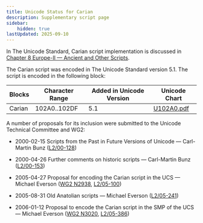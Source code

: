 ```yaml
---
title: Unicode Status for Carian
description: Supplementary script page
sidebar:
    hidden: true
lastUpdated: 2025-09-10
---
```


In The Unicode Standard, Carian script implementation is discussed in [Chapter 8 Europe-II — Ancient and Other Scripts](https://www.unicode.org/versions/latest/core-spec/chapter-8/#G26509).

[comment]: # (end of intro)

[comment]: # (start of blocks)

The Carian script was encoded in The Unicode Standard version 5.1. The script is encoded in the following block:

| Blocks  |  Character Range  |  Added in Unicode Version  |  Unicode Chart  |
| ------- | ----------------- | -------------------------- | --------------- |
| Carian  |  102A0..102DF  |  5.1  |  [U102A0.pdf](http://www.unicode.org/charts/PDF/U102A0.pdf)  |

[comment]: # (end of blocks)

[comment]: # (start of chars)



[comment]: # (end of chars)

[comment]: # (start of rest)

A number of proposals for its inclusion were submitted to the Unicode Technical Committee and WG2:

- 2000-02-15 Scripts from the Past in Future Versions of Unicode — Carl-Martin Bunz                 ([L2/00-128](http://www.unicode.org/cgi-bin/GetMatchingDocs.pl?L2/00-128))

- 2000-04-26 Further comments on historic scripts — Carl-Martin Bunz ([L2/00-153](http://www.unicode.org/cgi-bin/GetMatchingDocs.pl?L2/00-153))

- 2005-04-27 Proposal for encoding the Carian script in the UCS — Michael Everson ([WG2 N2938](https://www.unicode.org/wg2/docs/n2938.pdf), [L2/05-100](http://www.unicode.org/cgi-bin/GetMatchingDocs.pl?L2/05-100))

- 2005-08-31 Old Anatolian scripts — Michael Everson ([L2/05-241](http://www.unicode.org/cgi-bin/GetMatchingDocs.pl?L2/05-241))

- 2006-01-12 Proposal to encode the Carian script in the SMP of the UCS — Michael Everson ([WG2 N3020](https://www.unicode.org/wg2/docs/n3020.pdf), [L2/05-386](http://www.unicode.org/cgi-bin/GetMatchingDocs.pl?L2/05-386))
